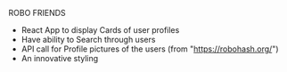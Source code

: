 ROBO FRIENDS

- React App to display Cards of user profiles
- Have ability to Search through users
- API call for Profile pictures of the users (from "https://robohash.org/")
- An innovative styling